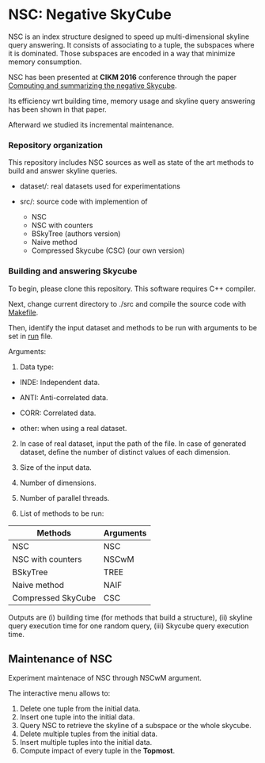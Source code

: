 # NSC: Negative SkyCube

NSC is an index structure designed to speed up multi-dimensional skyline query answering. It consists of associating to a tuple, the subspaces where it is dominated. Those subspaces are encoded in a way that minimize memory consumption.

NSC has been presented at **CIKM 2016** conference through the paper [Computing and summarizing the negative Skycube](https://dl.acm.org/citation.cfm?doid=2983323.2983759).

Its efficiency wrt building time, memory usage and skyline query answering has been shown in that paper.

Afterward we studied its incremental maintenance. 

### Repository organization

This repository includes NSC sources as well as state of the art methods to build and answer skyline queries.

* dataset/: real datasets used for experimentations

* src/: source code with implemention of 

  * NSC
  * NSC with counters
  * BSkyTree (authors version)
  * Naive method
  * Compressed Skycube (CSC) (our own version)

### Building and answering Skycube

To begin, please clone this repository. This software requires C++ compiler.

Next, change current directory to ./src and compile the source code with [Makefile](https://github.com/karimalami7/NSC/blob/master/src/makefile).

Then, identify the input dataset and methods to be run with arguments to be set in [run](https://github.com/karimalami7/NSC/blob/master/src/run.sh) file.

Arguments:

1. Data type:

* INDE: Independent data.

* ANTI: Anti-correlated data.

* CORR: Correlated data.

* other: when using a real dataset.

2. In case of real dataset, input the path of the file. In case of generated dataset, define the number of distinct values of each dimension.

3. Size of the input data.

4. Number of dimensions. 

5. Number of parallel threads.

6. List of methods to be run:

| Methods  | Arguments  |
|---|---|
| NSC  |  NSC |
| NSC with counters  |  NSCwM |
| BSkyTree | TREE|
| Naive method  | NAIF |
| Compressed SkyCube | CSC |

Outputs are (i) building time (for methods that build a structure), (ii) skyline query execution time for one random query, (iii) Skycube query execution time.

## Maintenance of NSC

Experiment maintenace of NSC through NSCwM argument.

The interactive menu allows to: 

1. Delete one tuple from the initial data.
2. Insert one tuple into the initial data.
3. Query NSC to retrieve the skyline of a subspace or the whole skycube.
4. Delete multiple tuples from the initial data.
5. Insert multiple tuples into the initial data.
6. Compute impact of every tuple in the **Topmost**.

